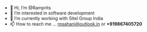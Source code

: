 - 👋 Hi, I’m @Ramprits
- 👀 I’m interested in software development
- 🌱 I’m currently working with Sitel Group India
- 📫 How to reach me ... rpsahani@outlook.in or **+919867405720**

<!---
Ramprits/Ramprits is a ✨ special ✨ repository because its `README.md` (this file) appears on your GitHub profile.
You can click the Preview link to take a look at your changes.
--->
